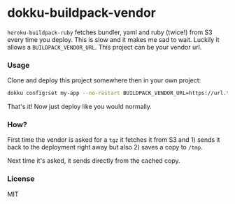 # dokku-buildpack-vendor

`heroku-buildpack-ruby` fetches bundler, yaml and ruby (twice!) from S3 every time you deploy. This is slow and it makes me sad to wait. Luckily it allows a `BUILDPACK_VENDOR_URL`. This project can be your vendor url.

### Usage

Clone and deploy this project somewhere then in your own project:

```sh
dokku config:set my-app --no-restart BUILDPACK_VENDOR_URL=https://url.to.this.project/heroku-buildpack-ruby
```

That's it! Now just deploy like you would normally.

### How?

First time the vendor is asked for a `tgz` it fetches it from S3 and 1) sends it back to the deployment right away but also 2) saves a copy to `/tmp`.

Next time it's asked, it sends directly from the cached copy.

### License

MIT
